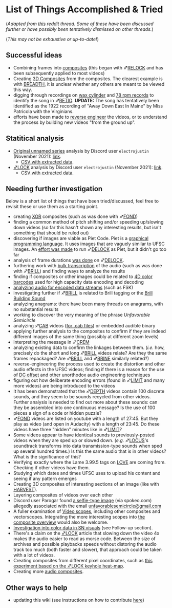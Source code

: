 # List of Things Accomplished & Tried

(*Adapted from
[this](https://www.reddit.com/r/UnfavorableSemicircle/comments/4cv2e9/unfavorablesemicircle_start_here/)
reddit thread. Some of these have been discussed further or have
possibly been tentatively dismissed on other threads.*)

(*This may not be exhaustive or up-to-date!*)

## Successful ideas

  - Combining frames into [composites](Video_Composites "wikilink")
    (this began with ♐[RELOCK](RELOCK "wikilink") and has been
    subsequently applied to most videos)
  - Creating [3D Composites](3D_Composite "wikilink") from the
    composites. The clearest example is with
    [BREADTH](BREADTH "wikilink"), it is unclear whether any others are
    meant to be viewed this way.
  - digging through recordings on [wax cylinder](http://cylinders.library.ucsb.edu/index.php) and [78 rpm records](http://adp.library.ucsb.edu/) to identify the song in
    ♐[RETIO](RETIO "wikilink"). **UPDATE:** The song has tentatively
    been identified as the 1922 recording of "Away Down East In Maine"
    by Miss Patricola with the Virginians.
  - efforts have been made to [reverse engineer](Reverse_Engineering_Attempts "wikilink") the videos, or to
    understand the process by building new videos "from the ground up".
    
## Statitical analysis

  - [Original unnamed series](Original_unnamed_series "wikilink") analysis by Discord user `electrojustin` (November 2021):
    [link](https://colab.research.google.com/drive/1q0DmzKY7eztm-nfwFjRrgRq5BvzMG_hn?usp=sharing).
    - [CSV with extracted data](https://drive.google.com/file/d/1zt7h4mA1zBIy42wpXoOuMS0NzXvtliS2/view?usp=sharing).
  - [♐LOCK](LOCK "wikilink") analysis by Discord user `electrojustin` (November 2021):
    [link](https://colab.research.google.com/drive/1NAhrJauh9A68kW-Jb2XqYDN6uZz8AlF9?usp=sharing).
    - [CSV with extracted data](https://drive.google.com/file/d/1leBHpNLow7Uw383cl7GD-GW_pQRBg2hb/view?usp=sharing).

## Needing further investigation

Below is a short list of things that have been tried/discussed, feel
free to revisit these or use them as a starting point.

  - creating [XOR](Google_Plus#G.2B_post_3 "wikilink") composites (such
    as was done with ♐[FOND](FOND "wikilink"))
  - finding a common method of pitch shifting and/or speeding up/slowing
    down videos (so far this hasn't shown any interesting results, but
    isn't something that should be ruled out)
  - discovering if images are viable as Piet Code. Piet is a [graphical programming language](https://en.wikipedia.org/wiki/Esoteric_programming_language#Piet).
    It uses images that are vaguely similar to UFSC images. An [effort was made](https://www.reddit.com/r/UnfavorableSemicircle/comments/48n3p0/ufsc_attempting_to_run_delock_as_a_piet_code/)
    to run ♐[DELOCK](DELOCK "wikilink") as Piet, but it didn't go too
    far
  - analysis of frame durations [was done](https://www.reddit.com/r/UnfavorableSemicircle/comments/48gv41/analysis_of_delock_image_durations/)
    on ♐[DELOCK](DELOCK "wikilink").
  - furthering work with [bulk transcription](https://www.reddit.com/r/UnfavorableSemicircle/comments/48slsm/partial_bulk_transcription_of_numbered_videos/)
    of the audio (such as was done with ♐[BRILL](BRILL "wikilink")) and
    finding ways to analyze the results
  - finding if composites or other images could be related to [4D color barcodes](https://www.reddit.com/r/UnfavorableSemicircle/comments/49s59l/patent_4d_color_barcode_for_high_capacity_data/)
    used for high capacity data encoding and decoding
  - [analyzing audio for encoded data streams](https://www.reddit.com/r/UnfavorableSemicircle/comments/4b3c5n/theory_audio_is_fsk_encoded_data_stream/)
    (such as FSK)
  - investigating further if ♐[BRILL](BRILL "wikilink") is related to
    Brill tagging or the [Brill Building Sound](https://www.reddit.com/r/UnfavorableSemicircle/comments/4bpzpl/the_brill_building_sound_by_1962_the_brill/)
  - analyzing anagrams: there have been many threads on anagrams, with
    no substantial results
  - working to discover the very meaning of the phrase *Unfavorable
    Semicircle*
  - analyzing ♐[CAB](CAB "wikilink") videos ([for .cab files](https://www.reddit.com/r/UnfavorableSemicircle/comments/4c7822/all_cab_videos_zip_file/))
    or embedded audible binary
  - applying further analysis to the composites to confirm if they are
    indeed different images of the same thing (possibly at different
    zoom levels)
  - interpreting the message in ♐[CREM](CREM "wikilink")
  - analyzing existing data to confirm the linkages between them.
    (*i.e.* how, precisely do the short and long
    ♐[BRILL](BRILL "wikilink") videos relate? Are they the same frames
    repackaged? Are ♐[BRILL](BRILL "wikilink") and
    ♐[BRINE](BRINE "wikilink") similarly related?)
  - reverse-engineering the process used to create the distortion and
    other audio effects in the UFSC videos; finding if there is a reason
    for the use of [DC offset](DC_offset "wikilink") and other
    unorthodox audio engineering techniques
  - figuring out how deliberate encoding errors (found in
    ♐[LIMIT](LIMIT "wikilink") and many more videos) are being
    introduced to the videos
  - It has been demonstrated that the ♐[DEPTH](DEPTH "wikilink") videos
    contain 100 discrete sounds, and they seem to be sounds recycled
    from other videos. Further analysis is needed to find out more about
    these sounds: can they be assembled into one continuous message? Is
    the use of 100 pieces a sign of a code or hidden puzzle?
  - ♐[FOND](FOND "wikilink") videos are listed on youtube with a length
    of 27:45. But they play as video (and open in Audacity) with a
    length of 23:45. Do these videos have three "hidden" minutes like in
    ♐[LIMIT](LIMIT "wikilink")?
  - Some videos appear to have identical sounds to previously-posted
    videos when they are sped up or slowed down. (*e.g.*
    ♐[LOCUS](LOCUS "wikilink")'s soundtrack transforms into data
    transmission-type sounds when sped up several hundred times.) Is
    this the same audio that is in other videos? What is the
    significance of this?
  - Verifying exactly where the Lame 3.99.5 tags on
    [LOVE](LOVE "wikilink") are coming from. Checking if other videos
    have them.
  - Studying which dates and times UFSC uses to upload his content and
    seeing if any pattern emerges
  - Creating 3D composites of interesting sections of an image (like
    with [HARVEST](HARVEST "wikilink")).
  - Layering composites of videos over each other
  - Discord user Parogar found [a selfie-type image](Spokeo_selfie "wikilink") (via spokeo.com) allegedly
    associated with the email unfavorablesemicircle@gmail.com
  - A fuller examination of [Video scopes](Video_scopes "wikilink"),
    including other composites and vectorscopes. Integrating the more
    interesting scopes into [the composite overview](Composite_visual_overview "wikilink")
    would also be welcome.
  - [Investigation into color data in SN visuals](Investigation_into_color_data_in_SN_visuals "wikilink")
    (see Follow-up section).
  - There's a claim on the [♐LOCK](LOCK "wikilink") article that slowing down the video 4x makes the audio easier to read as morse code. Between the size of archives and possible playbacks speeds without distoring the audio track too much (both faster and slower), that approach could be taken with a lot of videos.
  - Creating composites from different pixel coordinates, such as [this experiment based on the ♐LOCK keyhole heat-map](lock_heatmap_composites.pdf).
  - Creating more [audio composites](audio_composites "wikilink").
    
 ## Other ways to help

- updating this wiki (see instructions on how to contribute [here](Updating_the_Wiki "wikilink"))
